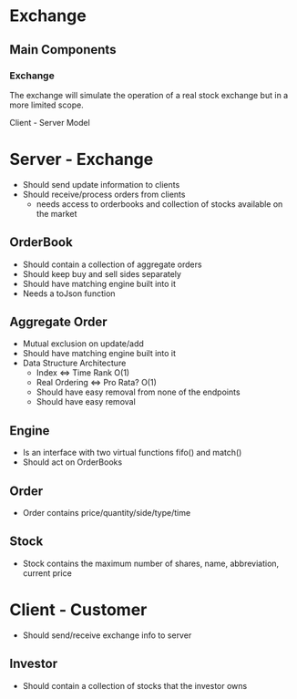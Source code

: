 # Exchange

## Main Components
### Exchange 
  The exchange will simulate the operation of a real stock exchange but in a more limited scope. 

  Client - Server Model
  # Server - Exchange
  - Should send update information to clients
  - Should receive/process orders from clients
    - needs access to orderbooks and collection of stocks available on the market
  ## OrderBook
  - Should contain a collection of aggregate orders
  - Should keep buy and sell sides separately
  - Should have matching engine built into it
  - Needs a toJson function
  ## Aggregate Order
  - Mutual exclusion on update/add
  - Should have matching engine built into it
  - Data Structure Architecture
    - Index <=> Time Rank O(1)
    - Real Ordering <=> Pro Rata? O(1)
    - Should have easy removal from none of the endpoints
    - Should have easy removal 

  ## Engine
  - Is an interface with two virtual functions fifo() and match()
  - Should act on OrderBooks

  ## Order
  - Order contains price/quantity/side/type/time

  ## Stock
  - Stock contains the maximum number of shares, name, abbreviation, current price

  # Client - Customer
  - Should send/receive exchange info to server

  ## Investor
  - Should contain a collection of stocks that the investor owns
  
